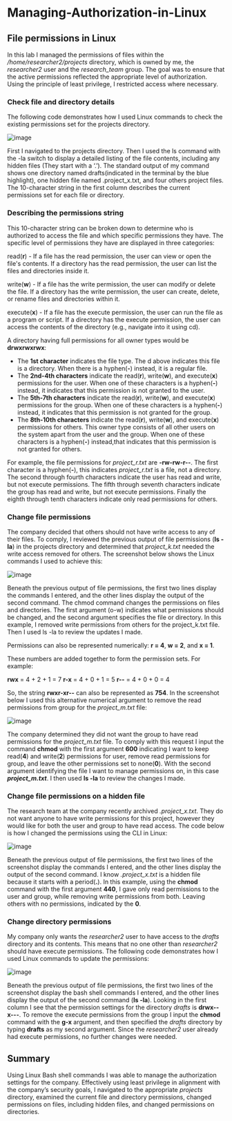 # Managing-Authorization-in-Linux

## File permissions in Linux

In this lab I managed the permissions of files within the _/home/researcher2/projects_ directory, which is owned by me, the _researcher2_ user and the _research_team_ group. The goal was to ensure that the active permissions reflected the appropriate level of authorization. Using the principle of least privilege, I restricted access where necessary.

### Check file and directory details

The following code demonstrates how I used Linux commands to check the existing permissions set for the projects directory.

![image](https://github.com/user-attachments/assets/c2ba60c0-7056-479d-97da-7dffcad38b16)

First I navigated to the projects directory. Then I used the ls command with the -la switch to display a detailed listing of the file contents, including any hidden files (They start with a ‘.’). The standard output of my command shows one directory named drafts(indicated in the terminal by the blue highlight), one hidden file named .project_x.txt, and four others project files. The 10-character string in the first column describes the current permissions set for each file or directory.

### Describing the permissions string

This 10-character string can be broken down to determine who is authorized to access the file and which specific permissions they have. The specific level of permissions they have are displayed in three categories: 

read(**r**) - If a file has the read permission, the user can view or open the file's contents. If a directory has the read permission, the user can list the files and      directories inside it.
  
write(**w**) - If a file has the write permission, the user can modify or delete the file. If a directory has the write permission, the user can create, delete, or rename   files and directories within it.
  
execute(**x**) - If a file has the execute permission, the user can run the file as a program or script. If a directory has the execute permission, the user can access the  contents of the directory (e.g., navigate into it using cd).

A directory having full permissions for all owner types would be **drwxrwxrwx**:

- The **1st character** indicates the file type. The d above indicates this file is a directory. When there is a hyphen(**-**) instead, it is a regular file.  
- The **2nd-4th characters** indicate the read(**r**), write(**w**), and execute(**x**) permissions for the user. When one of these characters is a hyphen(**-**) instead, it indicates that   this permission is not granted to the user.
- The **5th-7th characters** indicate the read(**r**), write(**w**), and execute(**x**) permissions for the group. When one of these characters is a hyphen(**-**) instead, it indicates that this permission is not granted for the group.
- The **8th-10th characters** indicate the read(**r**), write(**w**), and execute(**x**) permissions for others. This owner type consists of all other users on the system apart from the user and the group. When one of these characters is a hyphen(**-**) instead,that indicates that this permission is not granted for others.

For example, the file permissions for _project_r.txt_ are **-rw-rw-r--**. The first character is a hyphen(**-**), this indicates _project_r.txt_ is a file, not a directory. The second through fourth characters indicate the user has read and write, but not execute permissions. The fifth through seventh characters indicate the group has read and write, but not execute permissions. Finally the eighth through tenth characters indicate only read permissions for others. 

### Change file permissions

The company decided that others should not have write access to any of their files. To comply, I reviewed the previous output of file permissions (**ls -la**) in the projects directory and determined that _project_k.txt_ needed the write access removed for others. The screenshot below shows the Linux commands I used to achieve this: 

![image](https://github.com/user-attachments/assets/2d97a6d7-a731-46c2-a5f4-e863c1abbc8c)

Beneath the previous output of file permissions, the first two lines display the commands I entered, and the other lines display the output of the second command. The chmod command changes the permissions on files and directories. The first argument (o-w) indicates what permissions should be changed, and the second argument specifies the file or directory. In this example, I removed write permissions from others for the project_k.txt file. Then I used ls -la to review the updates I made.

Permissions can also be represented numerically:
**r = 4**, **w = 2**, and **x = 1**.

These numbers are added together to form the permission sets. For example:

**rwx** = 4 + 2 + 1 = 7
**r-x** = 4 + 0 + 1 = 5
**r--** = 4 + 0 + 0 = 4

So, the string **rwxr-xr--** can also be represented as **754**.
In the screenshot below I used this alternative numerical argument to remove the read permissions from group for the _project_m.txt_ file:

![image](https://github.com/user-attachments/assets/b6d69a8b-0192-4059-9c20-4bc9a728945a)

The company determined they did not want the group to have read permissions for the _project_m.txt_ file. To comply with this request I input the command **chmod** with the first argument **600** indicating I want to keep read(**4**) and write(**2**) permissions for user, remove read permissions for group, and leave the other permissions set to none(**0**). With the second argument identifying the file I want to manage permissions on, in this case **_project_m.txt_**. I then used **ls -la** to review the changes I made.

### Change file permissions on a hidden file

The research team at the company recently archived _.project_x.txt_. They do not want anyone to have write permissions for this project, however they would like for both the user and group to have read access. The code below is how I changed the permissions using the CLI in Linux:

![image](https://github.com/user-attachments/assets/d1013031-b68f-4de9-9bfc-e1bcfb59abb8)

Beneath the previous output of file permissions, the first two lines of the screenshot display the commands I entered, and the other lines display the output of the second command. I know _.project_x.txt_ is a hidden file because it starts with a period(**.**). In this example, using the **chmod** command with the first argument **440**, I gave only read permissions to the user and group, while removing write permissions from both. Leaving others with no permissions, indicated by the **0**. 

### Change directory permissions

My company only wants the _researcher2_ user to have access to the _drafts_ directory and its contents. This means that no one other than _researcher2_ should have execute permissions. The following code demonstrates how I used Linux commands to update the permissions:

![image](https://github.com/user-attachments/assets/d4f3938a-5ed0-4cc2-9d62-18394ee917ea)

Beneath the previous output of file permissions, the first two lines of the screenshot display the bash shell commands I entered, and the other lines display the output of the second command (**ls -la**). Looking in the first column I see that the permission settings for the directory _drafts_ is **drwx--x---**. To remove the execute permissions from the group I input the **chmod** command with the **g-x** argument, and then specified the _drafts_ directory by typing **drafts** as my second argument. Since the _researcher2_ user already had execute permissions, no further changes were needed.

## Summary
Using Linux Bash shell commands I was able to manage the authorization settings for the company. Effectively using least privilege in alignment with the company’s security goals, I navigated to the appropriate _projects_ directory, examined the current file and directory permissions, changed permissions on files, including hidden files, and changed permissions on directories. 















































